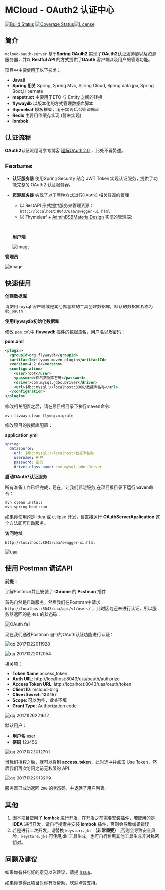 # MCloud - OAuth2 认证中心
[![Build Status](https://www.travis-ci.org/heyuxian/mcloud-oauth2-server.svg?branch=master)](https://www.travis-ci.org/heyuxian/mcloud-oauth2-server)
[![Coverage Status](https://coveralls.io/repos/github/heyuxian/mcloud-oauth2-server/badge.svg?branch=master)](https://coveralls.io/github/heyuxian/mcloud-oauth2-server?branch=master)[![License](https://img.shields.io/badge/License-Apache%202.0-blue.svg)](https://opensource.org/licenses/Apache-2.0)



## 简介

`mcloud-oauth-server` 基于**Spring OAuth2**,实现了**OAuth2**认证服务器以及资源服务器，并以 **Restful API** 的方式提供了**OAuth** 客户端以及用户的管理功能。

项目中主要使用了以下技术：

- **Java8**
- **Spring 相关** Spring, Spring Mvc, Spring Cloud, Spring data jpa, Spring Boot,Hibernate
- **mapstruct** 主要用于DTO 与 Entity 之间的转换
- **flywaydb** 以版本化的方式管理数据库脚本
- **thymeleaf** 模板框架，用于实现后台管理界面
- **Redis** 主要用作缓存实现 (暂未实现)
- **lombok** 

## 认证流程

**OAuth2**认证流程可参考博客 [理解OAuth 2.0](http://www.ruanyifeng.com/blog/2014/05/oauth_2_0.html) ，此处不再赘述。

## Features

- **认证服务器** 使用Spring Security 结合 JWT Token 实现认证服务，提供了功能完整的 OAuth2 认证服务器。 

- **资源服务器** 实现了以下两种方式进行OAuth2 相关资源的管理

  - 以 RestAPI 形式提供服务来管理资源：`http://localhost:8043/uaa/swagger-ui.html`
  - 以 Thymeleaf + [AdminBSBMaterialDesign](https://github.com/gurayyarar/AdminBSBMaterialDesign) 实现的管理端:

  ​

  **用户端**

  ![image](https://user-images.githubusercontent.com/30259465/33719089-a021befc-db9a-11e7-9a59-179f531dcfe4.png)


**管理员**


  ![image](https://user-images.githubusercontent.com/30259465/33719145-c7c0af54-db9a-11e7-8c52-f92df2cdd7a1.png)  

## 快速使用

**创建数据库**

请使用 mysql 客户端或是其他你喜欢的工具创建数据库，默认的数据库名称为 `db_oauth`

**使用flywaydb初始化数据库**

修改 `pom.xml`中 **flywaydb** 插件的数据库名，用户名以及密码：

**pom.xml**

```xml
<plugin>
  <groupId>org.flywaydb</groupId>
  <artifactId>flyway-maven-plugin</artifactId>
  <version>4.2.0</version>
  <configuration>
    <user>root</user>
    <password>你的数据库密码</password>
    <driver>com.mysql.jdbc.Driver</driver>
    <url>jdbc:mysql://localhost:3306/数据库名称</url>
  </configuration>
</plugin>
```

修改相关配置之后，请在项目根目录下执行maven命令:

```
mvn flyway:clean flyway:migrate
```

修改项目的数据库配置：

**application.yml**

```yaml
spring:
  datasource:
    url: jdbc:mysql://localhost/数据库名称
    username: 用户
    password: 密码
    driver-class-name: com.mysql.jdbc.Driver
```

**启动OAuth2认证服务**

所有准备工作已经完成，现在，让我们启动服务,在项目根目录下运行maven命令：

```
mvn clean install
mvn spring-boot:run
```

如果你使用的是 Idea 或 eclipse 开发，请直接运行 **OAuthServerApplication** 这个方法即可启动服务。

**访问地址**

```
http://localhost:8043/uaa/swagger-ui.html
```

![uaa](https://user-images.githubusercontent.com/30259465/31441550-16f2053e-aec6-11e7-9568-93cd35dbc1dd.png)

## 使用 Postman 调试API

**前提：**

了解Postman并且安装了 **Chrome** 的 **Postman** 插件

首先自然是启动服务，然后我们在Postman中请求 `http://localhost:8043/uaa/api/v1/users/` ，此时因为还未进行认证，所以服务器返回的是 `401` 的状态码：

![OAuth fail](https://user-images.githubusercontent.com/30259465/31854106-e2270cf6-b6c6-11e7-91e3-f66ec6fef9fd.png)

现在我们通过Postman 自带的OAuth认证功能进行认证：

![qq 20171022011928](https://user-images.githubusercontent.com/30259465/31854237-11da1e38-b6c8-11e7-90b0-40dc54325b67.png)

![qq 20171022012054](https://user-images.githubusercontent.com/30259465/31854178-c1ad282e-b6c7-11e7-95a8-e2b5b006fcab.png)

相关项：

- **Token Name** access_token 
- **Auth URL**: http://localhost:8043/uaa/oauth/authorize
- **Access Token URL**: http://localhost:8043/uaa/oauth/token
- **Client ID**: mcloud-blog
- **Client Secret**: 123456
- **Scope**:  可以为空，此处不填
- **Grant Type**: Authorization code

![qq 20171126221612](https://user-images.githubusercontent.com/30259465/33240822-6c0d75ee-d2f7-11e7-810c-5dd523714c86.jpg)

默认用户：

- **用户名** user
- **密码** 123456

![qq 20171022012701](https://user-images.githubusercontent.com/30259465/31854253-51b0a55e-b6c8-11e7-8415-d0ff4a242a85.png)



当我们授权之后，就可以得到 **access_token**，此时选中并点击 Use Token，然后我们再次访问之前无权限的 API

![qq 20171022013209](https://user-images.githubusercontent.com/30259465/31854294-d78b8fae-b6c8-11e7-8c77-46878e9159ef.png)

服务器已成功返回 `200` 的状态码，并返回了用户列表。

## 其他

1. 因本项目使用了 **lombok** 进行开发，在开发之前需要安装插件，若使用的是 **IDEA**  进行开发，请自行搜索并安装 **lombok** 插件，否则会导致编译错误
2. 若是进行二次开发，请替换 `keystore.jks` **（非常重要）** ,否则会导致安全风险，`keystore.jks` 可使用jdk 工具生成，也可自行使用其他工具生成非对称密钥对。

## 问题及建议

如果你有任何好的意见以及建议，请提 [Issue](https://github.com/heyuxian/mcloud-oauth2-server/issues/new)。

如果你觉得此项目对你有所帮助，欢迎点赞支持。
